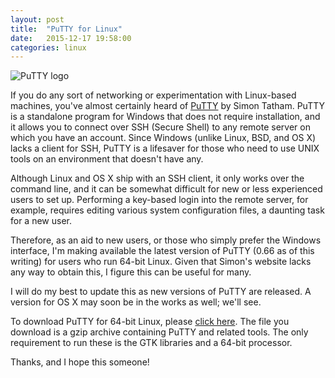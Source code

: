 ```yaml
---
layout: post
title:  "PuTTY for Linux"
date:   2015-12-17 19:58:00
categories: linux
---
```

![PuTTY logo](http://restek.wwu.edu/wp-content/uploads/2011/08/logo_putty.png)

If you do any sort of networking or experimentation with Linux-based machines, you've almost certainly heard of [PuTTY][1] by Simon Tatham. PuTTY is a standalone program for Windows that does not require installation, and it allows you to connect over SSH (Secure Shell) to any remote server on which you have an account. Since Windows (unlike Linux, BSD, and OS X) lacks a client for SSH, PuTTY is a lifesaver for those who need to use UNIX tools on an environment that doesn't have any.

Although Linux and OS X ship with an SSH client, it only works over the command line, and it can be somewhat difficult for new or less experienced users to set up. Performing a key-based login into the remote server, for example, requires editing various system configuration files, a daunting task for a new user.

Therefore, as an aid to new users, or those who simply prefer the Windows interface, I'm making available the latest version of PuTTY (0.66 as of this writing) for users who run 64-bit Linux. Given that Simon's website lacks any way to obtain this, I figure this can be useful for many.

I will do my best to update this as new versions of PuTTY are released. A version for OS X may soon be in the works as well; we'll see.

To download PuTTY for 64-bit Linux, please [click here][2]. The file you download is a gzip archive containing PuTTY and related tools. The only requirement to run these is the GTK libraries and a 64-bit processor.

Thanks, and I hope this someone!

[1]: http://www.chiark.greenend.org.uk/~sgtatham/putty/ "PuTTY"
[2]: http://sevenbits.tk/downloads/putty-linux-0.66.tar.gz "Download PuTTY for Linux"
